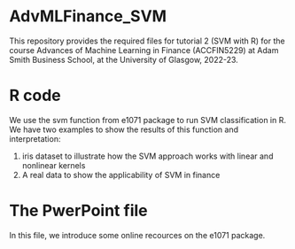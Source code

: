 # AdvMLFinance_SVM
This repository provides the required files for tutorial 2 (SVM with R) for the course Advances of Machine Learning in Finance (ACCFIN5229) 
at Adam Smith Business School, at the University of Glasgow, 2022-23.


# R code
We use the svm function from e1071 package to run SVM classification in R. We have two examples to show the results of this function and interpretation:
1) iris dataset to illustrate how the SVM approach works with linear and nonlinear kernels
2) A real data to show the applicability of SVM in finance

# The PwerPoint file
In this file, we introduce some online recources on the e1071 package.
